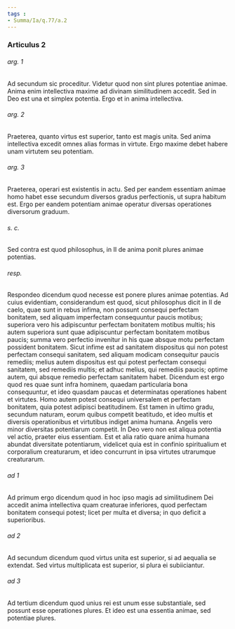 ```yaml
---
tags : 
- Summa/Ia/q.77/a.2
---
```


### Articulus 2

###### arg. 1
Ad secundum sic proceditur. Videtur quod non sint plures potentiae animae. Anima enim intellectiva maxime ad divinam similitudinem accedit. Sed in Deo est una et simplex potentia. Ergo et in anima intellectiva.

###### arg. 2
Praeterea, quanto virtus est superior, tanto est magis unita. Sed anima intellectiva excedit omnes alias formas in virtute. Ergo maxime debet habere unam virtutem seu potentiam.

###### arg. 3
Praeterea, operari est existentis in actu. Sed per eandem essentiam animae homo habet esse secundum diversos gradus perfectionis, ut supra habitum est. Ergo per eandem potentiam animae operatur diversas operationes diversorum graduum.

###### s. c.
Sed contra est quod philosophus, in II de anima ponit plures animae potentias.

###### resp.
Respondeo dicendum quod necesse est ponere plures animae potentias. Ad cuius evidentiam, considerandum est quod, sicut philosophus dicit in II de caelo, quae sunt in rebus infima, non possunt consequi perfectam bonitatem, sed aliquam imperfectam consequuntur paucis motibus; superiora vero his adipiscuntur perfectam bonitatem motibus multis; his autem superiora sunt quae adipiscuntur perfectam bonitatem motibus paucis; summa vero perfectio invenitur in his quae absque motu perfectam possident bonitatem. Sicut infime est ad sanitatem dispositus qui non potest perfectam consequi sanitatem, sed aliquam modicam consequitur paucis remediis; melius autem dispositus est qui potest perfectam consequi sanitatem, sed remediis multis; et adhuc melius, qui remediis paucis; optime autem, qui absque remedio perfectam sanitatem habet. Dicendum est ergo quod res quae sunt infra hominem, quaedam particularia bona consequuntur, et ideo quasdam paucas et determinatas operationes habent et virtutes. Homo autem potest consequi universalem et perfectam bonitatem, quia potest adipisci beatitudinem. Est tamen in ultimo gradu, secundum naturam, eorum quibus competit beatitudo, et ideo multis et diversis operationibus et virtutibus indiget anima humana. Angelis vero minor diversitas potentiarum competit. In Deo vero non est aliqua potentia vel actio, praeter eius essentiam. Est et alia ratio quare anima humana abundat diversitate potentiarum, videlicet quia est in confinio spiritualium et corporalium creaturarum, et ideo concurrunt in ipsa virtutes utrarumque creaturarum.

###### ad 1
Ad primum ergo dicendum quod in hoc ipso magis ad similitudinem Dei accedit anima intellectiva quam creaturae inferiores, quod perfectam bonitatem consequi potest; licet per multa et diversa; in quo deficit a superioribus.

###### ad 2
Ad secundum dicendum quod virtus unita est superior, si ad aequalia se extendat. Sed virtus multiplicata est superior, si plura ei subiiciantur.

###### ad 3
Ad tertium dicendum quod unius rei est unum esse substantiale, sed possunt esse operationes plures. Et ideo est una essentia animae, sed potentiae plures.

